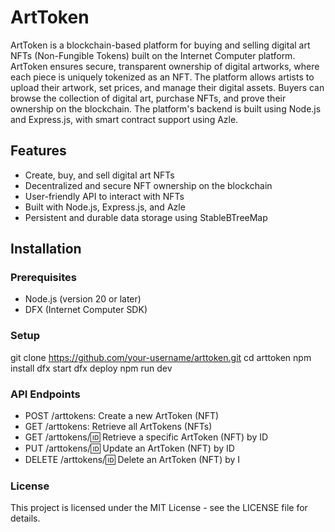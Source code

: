 # ArtToken

ArtToken is a blockchain-based platform for buying and selling digital art NFTs (Non-Fungible Tokens) built on the Internet Computer platform. ArtToken ensures secure, transparent ownership of digital artworks, where each piece is uniquely tokenized as an NFT. The platform allows artists to upload their artwork, set prices, and manage their digital assets. Buyers can browse the collection of digital art, purchase NFTs, and prove their ownership on the blockchain. The platform's backend is built using Node.js and Express.js, with smart contract support using Azle.

## Features
- Create, buy, and sell digital art NFTs
- Decentralized and secure NFT ownership on the blockchain
- User-friendly API to interact with NFTs
- Built with Node.js, Express.js, and Azle
- Persistent and durable data storage using StableBTreeMap

## Installation

### Prerequisites
- Node.js (version 20 or later)
- DFX (Internet Computer SDK)

### Setup

git clone https://github.com/your-username/arttoken.git
cd arttoken
npm install
dfx start
dfx deploy
npm run dev

### API Endpoints
- POST /arttokens: Create a new ArtToken (NFT)
- GET /arttokens: Retrieve all ArtTokens (NFTs)
- GET /arttokens/:id: Retrieve a specific ArtToken (NFT) by ID
- PUT /arttokens/:id: Update an ArtToken (NFT) by ID
- DELETE /arttokens/:id: Delete an ArtToken (NFT) by I

### License
This project is licensed under the MIT License - see the LICENSE file for details.
